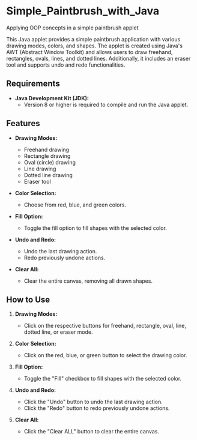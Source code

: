 # Simple_Paintbrush_with_Java
Applying OOP concepts in a simple paintbrush applet

This Java applet provides a simple paintbrush application with various drawing modes, colors, and shapes. The applet is created using Java's AWT (Abstract Window Toolkit) and allows users to draw freehand, rectangles, ovals, lines, and dotted lines. Additionally, it includes an eraser tool and supports undo and redo functionalities.

## Requirements

- **Java Development Kit (JDK):**
  - Version 8 or higher is required to compile and run the Java applet.

## Features

- **Drawing Modes:**
  - Freehand drawing
  - Rectangle drawing
  - Oval (circle) drawing
  - Line drawing
  - Dotted line drawing
  - Eraser tool

- **Color Selection:**
  - Choose from red, blue, and green colors.

- **Fill Option:**
  - Toggle the fill option to fill shapes with the selected color.

- **Undo and Redo:**
  - Undo the last drawing action.
  - Redo previously undone actions.

- **Clear All:**
  - Clear the entire canvas, removing all drawn shapes.

## How to Use

1. **Drawing Modes:**
   - Click on the respective buttons for freehand, rectangle, oval, line, dotted line, or eraser mode.

2. **Color Selection:**
   - Click on the red, blue, or green button to select the drawing color.

3. **Fill Option:**
   - Toggle the "Fill" checkbox to fill shapes with the selected color.

4. **Undo and Redo:**
   - Click the "Undo" button to undo the last drawing action.
   - Click the "Redo" button to redo previously undone actions.

5. **Clear All:**
   - Click the "Clear ALL" button to clear the entire canvas.

